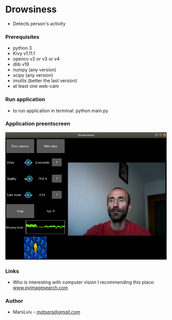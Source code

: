 # Drowsiness
* Detects person's activity

### Prerequisites
* python 3
* Kivy v1.11.1
* opencv v2 or v3 or v4
* dlib v19
* numpy (any version)
* scipy (any version)
* imutils (better the last version)
* at least one web-cam

### Run application
* to run application in terminal: python main.py

### Application preentscreen
![printscreen](img/screen.png)

### Links
* Who is interesting with computer vision I recommending this place: www.pyimagesearch.com

### Author
* MarsLviv - *matsars@gmail.com*
